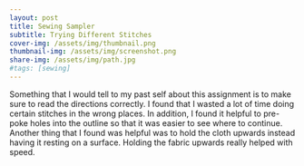 ```yaml
---
layout: post
title: Sewing Sampler
subtitle: Trying Different Stitches
cover-img: /assets/img/thumbnail.png
thumbnail-img: /assets/img/screenshot.png
share-img: /assets/img/path.jpg
#tags: [sewing]
---
```


Something that I would tell to my past self about this assignment is to make sure to read the directions correctly. I found that I wasted a lot of time 
doing certain stitches in the wrong places. In addition, I found it helpful to pre-poke holes into the outline so that it was easier to see where to continue. Another thing that I found was helpful was to hold the cloth upwards instead having it resting on a surface. Holding the fabric upwards really helped with speed.
